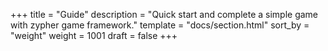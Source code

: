 +++
title = "Guide"
description = "Quick start and complete a simple game with zypher game framework."
template = "docs/section.html"
sort_by = "weight"
weight = 1001
draft = false
+++
